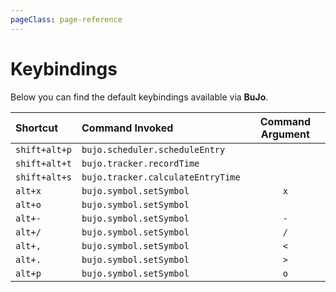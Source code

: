 ```yaml
---
pageClass: page-reference
---
```


# Keybindings

Below you can find the default keybindings available via **BuJo**.

| Shortcut      | Command Invoked                   | Command Argument |
| :------------ | :-------------------------------- | :--------------: |
| `shift+alt+p` | `bujo.scheduler.scheduleEntry`    |                  |
| `shift+alt+t` | `bujo.tracker.recordTime`         |                  |
| `shift+alt+s` | `bujo.tracker.calculateEntryTime` |                  |
| `alt+x`       | `bujo.symbol.setSymbol`           |       `x`        |
| `alt+o`       | `bujo.symbol.setSymbol`           |       ` `        |
| `alt+-`       | `bujo.symbol.setSymbol`           |       `-`        |
| `alt+/`       | `bujo.symbol.setSymbol`           |       `/`        |
| `alt+,`       | `bujo.symbol.setSymbol`           |       `<`        |
| `alt+.`       | `bujo.symbol.setSymbol`           |       `>`        |
| `alt+p`       | `bujo.symbol.setSymbol`           |       `o`        |
